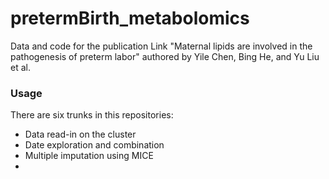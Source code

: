 # pretermBirth_metabolomics

Data and code for the publication Link "Maternal lipids are involved in the pathogenesis of preterm labor" authored by Yile Chen, Bing He, and Yu Liu et al.

### Usage
There are six trunks in this repositories:
* Data read-in on the cluster 
* Date exploration and combination 
* Multiple imputation using MICE
*
